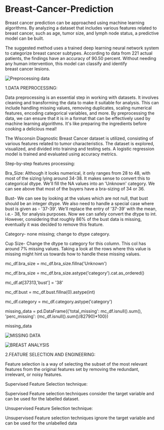 # Breast-Cancer-Prediction
 Breast cancer prediction can be approached using machine learning algorithms. By analyzing a dataset that includes various features related to breast cancer, such as age, tumor size, and lymph node status, a predictive model can be built. 


The suggested method uses a trained deep learning neural network system to categorize breast cancer subtypes. According to data from 221 actual patients, the findings have an accuracy of 90.50 percent. Without needing any human intervention, this model can classify and identify breast cancer lesions.



![Preprocessing data](https://github.com/Rajendradegala/Breast-Cancer-Prediction/assets/140039152/a9fee7a7-a692-4433-be2a-1b14c398dcb2)

1.DATA  PREPROCESSING:

Data preprocessing is an essential step in working with datasets. It involves cleaning and transforming the data to make it suitable for analysis. This can include handling missing values, removing duplicates, scaling numerical features, encoding categorical variables, and more. By preprocessing the data, we can ensure that it is in a format that can be effectively used by machine learning algorithms. It's like preparing the ingredients before cooking a delicious meal! 


The Wisconsin Diagnostic Breast Cancer dataset is utilized, consisting of various features related to tumor characteristics. The dataset is explored, visualized, and divided into training and testing sets. A logistic regression model is trained and evaluated using accuracy metrics.


Step-by-step features processing:

Bra_Size: Although it looks numerical, it only ranges from 28 to 48, with most of the sizing lying around 34-38. It makes sense to convert this to categorical dtype. We'll fill the NA values into an 'Unknown' category. We can see above that most of the buyers have a bra-sizing of 34 or 36.


Bust- We can see by looking at the values which are not null, that bust should be an integer dtype. We also need to handle a special case where bust is given as - '37-39'.
We'll replace the entry of '37-39' with the mean, i.e.- 38, for analysis purposes. Now we can safely convert the dtype to int. However, considering that roughly 86% of the bust data is missing, eventually it was decided to remove this feature.


Category- none missing; change to dtype category.


Cup Size- Change the dtype to category for this column. This col has around 7% missing values. Taking a look at the rows where this value is missing might hint us towards how to handle these missing values.


mc_df.bra_size = mc_df.bra_size.fillna('Unknown')


mc_df.bra_size = mc_df.bra_size.astype('category').cat.as_ordered()


mc_df.at[37313,'bust'] = '38'

mc_df.bust = mc_df.bust.fillna(0).astype(int)

mc_df.category = mc_df.category.astype('category')

missing_data = pd.DataFrame({'total_missing': mc_df.isnull().sum(), 'perc_missing': (mc_df.isnull().sum()/82790)*100})

missing_data

![MISSING DATA](https://github.com/Rajendradegala/Breast-Cancer-Prediction/assets/140039152/5e8d81df-59f0-4ebb-a01f-f8209bf8de44)


![BREAST ANALYSIS](https://github.com/Rajendradegala/Breast-Cancer-Prediction/assets/140039152/cddab1fa-7d47-4675-9150-6c20a96194a0)


2.FEATURE SELECTION AND ENGINEERING:

Feature selection is a way of selecting the subset of the most relevant features from the original features set by removing the redundant, irrelevant, or noisy features.

Supervised Feature Selection technique:

Supervised Feature selection techniques consider the target variable and can be used for the labelled dataset.

Unsupervised Feature Selection technique:

Unsupervised Feature selection techniques ignore the target variable and can be used for the unlabelled data
